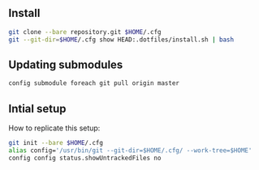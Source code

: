 
## Install

```bash
git clone --bare repository.git $HOME/.cfg
git --git-dir=$HOME/.cfg show HEAD:.dotfiles/install.sh | bash
```

## Updating submodules

```bash
config submodule foreach git pull origin master
```

## Intial setup

How to replicate this setup:

```bash
git init --bare $HOME/.cfg
alias config='/usr/bin/git --git-dir=$HOME/.cfg/ --work-tree=$HOME'
config config status.showUntrackedFiles no
```
